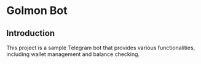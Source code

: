 # Golmon Bot

## Introduction

This project is a sample Telegram bot that provides various functionalities, including wallet management and balance checking.
